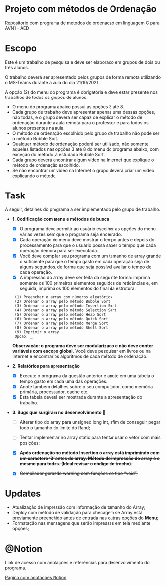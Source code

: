 # Projeto com métodos de Ordenação
Repositorio  com programa de metodos de ordenacao  em linguagem C para AVN1 - AED


# Escopo
Este é um trabalho de pesquisa e deve ser elaborado em grupos de dois ou três alunos.

O trabalho deverá ser apresentado pelos grupos de forma remota utilizando o MS-Teams durante a aula
do dia 21/10/2021.

A opção (2) do menu do programa é obrigatória e deve estar presente nos trabalhos de todos os
grupos de alunos.

- O menu do programa abaixo possui as opções 3 até 8.
- Cada grupo de trabalho deve apresentar apenas uma dessas opções, não todas, e o grupo deverá ser capaz de explicar o método de ordenação durante a aula remota para o professor e para todos os alunos presentes na aula.
- O método de ordenação escolhido pelo grupo de trabalho não pode ser o método Bubble Sort.
- Qualquer método de ordenação poderá ser utilizado, não somente aqueles listados nas opções 3 até 8 do menu do programa abaixo, com exceção do método já estudado Bubble Sort.
- Cada grupo deverá encontrar algum vídeo na Internet que explique o método de ordenação escolhido.
- Se não encontrar um vídeo na Internet o grupo deverá criar um vídeo explicando o método.


# Task
A seguir, detalhes do programa a ser implementado pelo grupo de trabalho.

- **1. Codificação com menu e métodos de busca**
    - [x]  O programa deve permitir ao usuário escolher as opções do menu várias vezes sem que o programa seja encerrado.
    - [x]  Cada operação do menu deve mostrar o tempo antes e depois do processamento para que o usuário possa saber o tempo que cada operação demora para ser executada.
    - [x]  Você deve compilar seu programa com um tamanho de array grande o suficiente para que o tempo gasto em cada operação seja de alguns segundos, de forma que seja possível avaliar o tempo de cada operação.
    - [x]  A impressão do array deve ser feita da seguinte forma: imprima somente os 100 primeiros elementos seguidos de reticências e, em seguida, imprima os 100 elementos do final da estrutura.
    
    ```
     (1) Preencher o array com números aleatórios
     (2) Ordenar o array pelo método Bubble Sort
     (3) Ordenar o array pelo método Insertion Sort
     (4) Ordenar o array pelo método Selection Sort
     (5) Ordenar o array pelo método Heap Sort
     (6) Ordenar o array pelo método Quick Sort
     (7) Ordenar o array pelo método Merge Sort
     (8) Ordenar o array pelo método Shell Sort
     (9) Imprimir o array
     Opcao: _
    ```
    
    **Observação: o programa deve ser modularizado e não deve conter variáveis com escopo global.** Você deve pesquisar em livros ou na Internet e encontrar os algoritmos de cada método de ordenação.
    
- **2. Relatórios para apresentação**
    - [x]  Execute o programa da questão anterior e anote em uma tabela o tempo gasto em cada uma das operações.
    - [x]  Anote também detalhes sobre o seu computador, como memória primária, processador, cache etc.
    - [x]  Esta tabela deverá ser mostrada durante a apresentação do trabalho.
- **3. Bugs que surgiram no desenvolvimento 🦟**
    - [ ]  Alterar tipo do array para unsigned long int, afim de conseguir pegar todo o tamanho do limite do Rand;
    - [ ]  Tentar implementar no array static para tentar usar o vetor com mais posições;
    - [x]  **~~Após ordenação no método Insertion o array está imprimindo com um caractere ‘3’ antes do array. Método de impressão do array é o mesmo para todos. (Ideal revisar o código do trecho).~~**
    - [x]  ~~Compilador gerando warning com funções do tipo “void”;~~


# Updates
 - Atualização de impressão com informação de tamanho do Array;
 - Deploy com método de validação para checagem se Array está previamente preenchido antes de entrada nas outras opções do **Menu**;
 - Formatação nas mensagens que serão impressas em tela mediante opções;


# @Notion
Link de acesso com anotações e referências para desenvolvimento do programa.

[Pagina com anotações Notion](https://www.notion.so/Algoritmo-de-Ordena-o-6579e183124e4f23a94872a81ec69b48)
